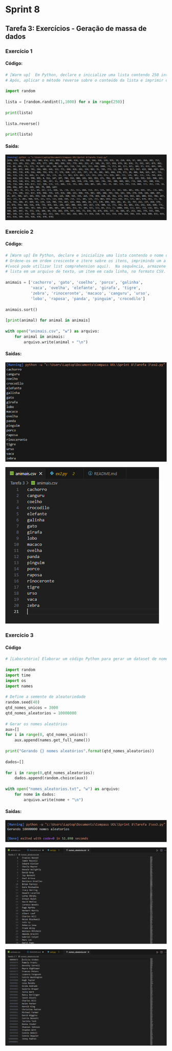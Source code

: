 # Sprint 8

## Tarefa 3: Exercícios - Geração de massa de dados

### Exercício 1

#### Código:

``` python
# [Warm up]  Em Python, declare e inicialize uma lista contendo 250 inteiros obtidos de forma aleatória.
# Após, aplicar o método reverse sobre o conteúdo da lista e imprimir o resultado.

import random

lista = [random.randint(1,1000) for x in range(250)]

print(lista)

lista.reverse()

print(lista)
```

#### Saída:

![Saída ex1](./img/1.png)

### Exercício 2

#### Código:

``` python
# [Warm up] Em Python, declare e inicialize uma lista contendo o nome de 20 animais.
# Ordene-os em ordem crescente e itere sobre os itens, imprimindo um a um
#(você pode utilizar list comprehension aqui).  Na sequência, armazene o conteúdo da
# lista em um arquivo de texto, um item em cada linha, no formato CSV.

animais = ['cachorro', 'gato', 'coelho', 'porco', 'galinha',
           'vaca', 'ovelha', 'elefante', 'girafa', 'tigre',
           'zebra', 'rinoceronte', 'macaco', 'canguru', 'urso',
           'lobo', 'raposa', 'panda', 'pinguim', 'crocodilo']

animais.sort()

[print(animal) for animal in animais]

with open("animais.csv", "w") as arquivo:
    for animal in animais:
        arquivo.write(animal + "\n")
```
#### Saídas:

![saída](./img/2.png)

![arquivo animais.csv criado](./img/3.png)

### Exercício 3

#### Código

``` python
# [Laboratório] Elaborar um código Python para gerar um dataset de nomes de pessoas.

import random
import time
import os
import names

# Define a semente de aleatoriedade
random.seed(40)
qtd_nomes_unicos = 3000
qtd_nomes_aleatorios = 10000000

# Gerar os nomes aleatórios
aux=[]
for i in range(0, qtd_nomes_unicos):
    aux.append(names.get_full_name())

print("Gerando {} nomes aleatórios".format(qtd_nomes_aleatorios))

dados=[]

for i in range(0,qtd_nomes_aleatorios):
    dados.append(random.choice(aux))

with open("nomes_aleatorios.txt", "w") as arquivo:
    for nome in dados:
        arquivo.write(nome + "\n")
```

#### Saídas:

![saida](./img/4.png)

![inicio arquivo txt criado](./img/5.png)

![fim arquivo txt criado](./img/6.png)